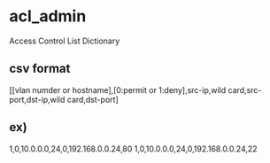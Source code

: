 # acl_admin
Access Control List Dictionary
## csv format
[[vlan numder or hostname],[0:permit or 1:deny],src-ip,wild card,src-port,dst-ip,wild card,dst-port]
## ex)
1,0,10.0.0.0,24,0,192.168.0.0.24,80
1,0,10.0.0.0,24,0,192.168.0.0.24,22
